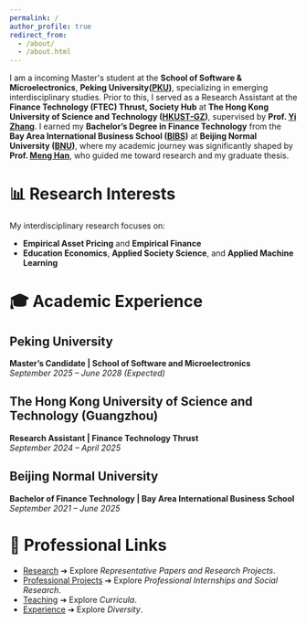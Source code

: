 ```yaml
---
permalink: /
author_profile: true
redirect_from: 
  - /about/
  - /about.html
---
```



I am a incoming Master's student at the **School of Software & Microelectronics**, **Peking University([PKU](https://www.pku.edu.cn/))**, specializing in emerging interdisciplinary studies. Prior to this, I served as a Research Assistant at the **Finance Technology (FTEC) Thrust, Society Hub** at **The Hong Kong University of Science and Technology ([HKUST-GZ](https://www.hkust-gz.edu.cn/zh/?variant=zh-cn))**, supervised by **Prof. [Yi Zhang](https://sites.google.com/view/yzhangone/home)**. I earned my **Bachelor’s Degree in Finance Technology** from the **Bay Area International Business School ([BIBS](https://bibs.bnu.edu.cn/))** at **Beijing Normal University ([BNU](https://www.bnu.edu.cn/))**, where my academic journey was significantly shaped by **Prof. [Meng Han](https://bibs.bnu.edu.cn/teachers/qzjs/587d80e0309b4d559299abec5d16924b.htm)**, who guided me toward research and my graduate thesis.  


# **📊 Research Interests**  
My interdisciplinary research focuses on:  
- **Empirical Asset Pricing** and **Empirical Finance**  
- **Education Economics**, **Applied Society Science**, and **Applied Machine Learning**  


# **🎓 Academic Experience**  

## **Peking University**  
**Master’s Candidate | School of Software and Microelectronics**  
*September 2025 – June 2028 (Expected)*  

## **The Hong Kong University of Science and Technology (Guangzhou)**  
**Research Assistant | Finance Technology Thrust**  
*September 2024 – April 2025*   

## **Beijing Normal University**  
**Bachelor of Finance Technology | Bay Area International Business School**  
*September 2021 – June 2025*  


# **🔗 Professional Links**  
- [Research](https://samuelssj123.github.io/shengjie.github.io//publications/) ➔ Explore *Representative Papers and Research Projects*.  
- [Professional Projects](https://samuelssj123.github.io/shengjie.github.io//talks/) ➔ Explore *Professional Internships and Social Research*.  
- [Teaching](https://samuelssj123.github.io/shengjie.github.io//publications/) ➔ Explore *Curricula*.  
- [Experience](https://samuelssj123.github.io/shengjie.github.io//publications/) ➔ Explore *Diversity*. 


